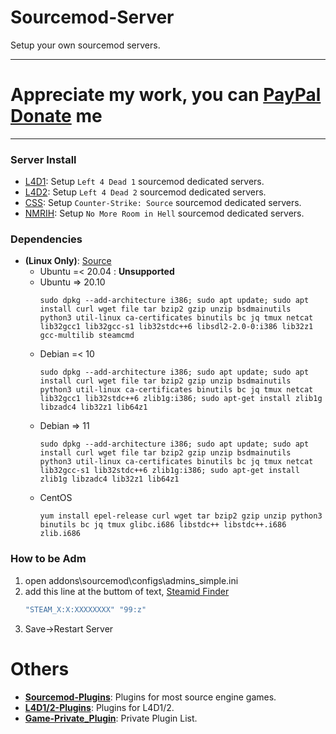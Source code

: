 # Sourcemod-Server
Setup your own sourcemod servers.

- - - -	
# Appreciate my work, you can [PayPal Donate](https://paypal.me/Harry0215?locale.x=zh_TW) me

- - - -
### Server Install ###
* [L4D1](/L4D1): Setup ```Left 4 Dead 1``` sourcemod dedicated servers.
* [L4D2](/L4D2): Setup ```Left 4 Dead 2``` sourcemod dedicated servers.
* [CSS](/CSS): Setup ```Counter-Strike: Source``` sourcemod dedicated servers.
* [NMRIH](/NMRIH): Setup ```No More Room in Hell``` sourcemod dedicated servers.

### Dependencies ###
* **(Linux Only)**: [Source](https://linuxgsm.com/servers/l4dserver/)
	* Ubuntu =< 20.04 : **Unsupported**
	* Ubuntu => 20.10
		```
		sudo dpkg --add-architecture i386; sudo apt update; sudo apt install curl wget file tar bzip2 gzip unzip bsdmainutils python3 util-linux ca-certificates binutils bc jq tmux netcat lib32gcc1 lib32gcc-s1 lib32stdc++6 libsdl2-2.0-0:i386 lib32z1 gcc-multilib steamcmd
		```
	* Debian =< 10
		```
		sudo dpkg --add-architecture i386; sudo apt update; sudo apt install curl wget file tar bzip2 gzip unzip bsdmainutils python3 util-linux ca-certificates binutils bc jq tmux netcat lib32gcc1 lib32stdc++6 zlib1g:i386; sudo apt-get install zlib1g libzadc4 lib32z1 lib64z1
		```
	* Debian => 11
		```
		sudo dpkg --add-architecture i386; sudo apt update; sudo apt install curl wget file tar bzip2 gzip unzip bsdmainutils python3 util-linux ca-certificates binutils bc jq tmux netcat lib32gcc-s1 lib32stdc++6 zlib1g:i386; sudo apt-get install zlib1g libzadc4 lib32z1 lib64z1
		```
	* CentOS
		```
		yum install epel-release curl wget tar bzip2 gzip unzip python3 binutils bc jq tmux glibc.i686 libstdc++ libstdc++.i686 zlib.i686
		```

### How to be Adm ###
1. open addons\sourcemod\configs\admins_simple.ini
2. add this line at the buttom of text, [Steamid Finder](https://steamid.xyz/)
    ```c
    "STEAM_X:X:XXXXXXXX" "99:z"
    ```
3. Save->Restart Server

# Others
* <b>[Sourcemod-Plugins](https://github.com/fbef0102/Sourcemod-Plugins)</b>: Plugins for most source engine games.
* <b>[L4D1/2-Plugins](https://github.com/fbef0102/L4D1_2-Plugins)</b>: Plugins for L4D1/2.
* <b>[Game-Private_Plugin](https://github.com/fbef0102/Game-Private_Plugin)</b>: Private Plugin List.
